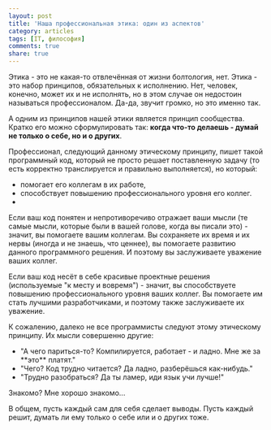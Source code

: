 ```yaml
---
layout: post
title: 'Наша профессиональная этика: один из аспектов'
category: articles
tags: [IT, философия]
comments: true
share: true
---
```

Этика - это не какая-то отвлечённая от жизни болтология, нет. Этика - это набор принципов, обязательных к исполнению. Нет, человек, конечно, может их и не исполнять, но в этом случае он недостоин называться профессионалом. Да-да, звучит громко, но это именно так.

А одним из принципов нашей этики является принцип сообщества. Кратко его можно сформулировать так: **когда что-то делаешь - думай не только о себе, но и о других**.

Профессионал, следующий данному этическому принципу, пишет такой программный код, который не просто решает поставленную задачу (то есть корректно транслируется и правильно выполняется), но который:
<ul>
  <li>помогает его коллегам в их работе,</li>
  <li>способствует повышению профессионального уровня его коллег.</li>
  <li></li>
</ul>

Если ваш код понятен и непротиворечиво отражает ваши мысли (те самые мысли, которые были в вашей голове, когда вы писали это) - значит, вы помогаете вашим коллегам. Вы сохраняете их время и их нервы (иногда и не знаешь, что ценнее), вы помогаете развитию данного программного решения. И поэтому вы заслуживаете уважение ваших коллег.

Если ваш код несёт в себе красивые проектные решения (используемые "к месту и вовремя") - значит, вы способствуете повышению профессионального уровня ваших коллег. Вы помогаете им стать лучшими разработчиками, и поэтому также заслуживаете их уважение.

К сожалению, далеко не все программисты следуют этому этическому принципу. Их мысли совершенно другие:
<ul>
  <li>"А чего париться-то? Компилируется, работает - и ладно. Мне же за **это** платят."</li>
  <li>"Чего? Код трудно читается? Да ладно, разберёшься как-нибудь."</li>
  <li>"Трудно разобраться? Да ты ламер, иди язык учи лучше!"</li>
</ul>

Знакомо? Мне хорошо знакомо...

В общем, пусть каждый сам для себя сделает выводы. Пусть каждый решит, думать ли ему только о себе или и о других тоже. 
